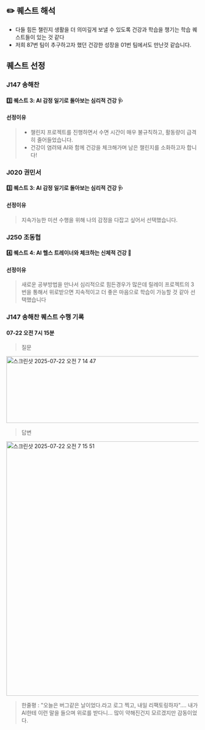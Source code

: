 ## ✏️ 퀘스트 해석

- 다들 힘든 챌린지 생활을 더 의미깊게 보낼 수 있도록 건강과 학습을 챙기는 학습 퀘스트들이 있는 것 같다
- 저희 87번 팀이 추구하고자 했던 건강한 성장을 01번 팀에서도 만난것 같습니다.

## 퀘스트 선정

### J147 송해찬

#### 3️⃣ 퀘스트 3: AI 감정 일기로 돌아보는 심리적 건강 🩺

#### 선정이유

> - 챌린지 프로젝트를 진행하면서 수면 시간이 매우 불규칙하고, 활동량이 급격히 줄어들었습니다.
> - 건강이 염려돼 AI와 함께 건강을 체크해가며 남은 챌린지를 소화하고자 합니다!

### J020 권민서

#### 3️⃣ 퀘스트 3: AI 감정 일기로 돌아보는 심리적 건강 🩺

#### 선정이유

> 지속가능한 미션 수행을 위해 나의 감정을 다잡고 싶어서 선택했습니다.

### J250 조동협

#### 4️⃣ 퀘스트 4: AI 헬스 트레이너와 체크하는 신체적 건강 🩻

#### 선정이유

> 새로운 공부방법을 만나서 심리적으로 힘든경우가 많은데 릴레이 프로젝트의 3번을 통해서 위로받으면 지속적이고 더 좋은 마음으로 학습이 가능할 것 같아 선택했습니다

### J147 송해찬 퀘스트 수행 기록

#### 07-22 오전 7시 15분
> 질문
<img width="645" height="175" alt="스크린샷 2025-07-22 오전 7 14 47" src="https://github.com/user-attachments/assets/010d2dca-d75b-4099-9e73-3327dc5e562f" />

> 답변
<img width="875" height="667" alt="스크린샷 2025-07-22 오전 7 15 51" src="https://github.com/user-attachments/assets/cf2b7ad6-c7a8-46ab-bb0b-51949b168816" />

> 한줄평 : "오늘은 버그같은 날이었다.라고 로그 찍고, 내일 리팩토링하자".... 내가 AI한테 이런 말을 들으며 위로를 받다니... 많이 약해진건지 모르겠지만 감동이었다.
